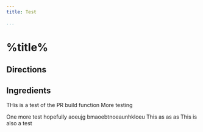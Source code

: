 ```yaml
---
title: Test

...
```


# %title%

## Directions


## Ingredients

THis is a test of the PR build function
More testing 

One more test hopefully
aoeujg bmaoebtnoeaunhkloeu
This as as as
This is also a test
